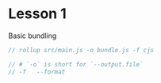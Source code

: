 # Lesson 1
Basic bundling

```js
// rollup src/main.js -o bundle.js -f cjs

// # `-o` is short for `--output.file`
// -f   --format
```